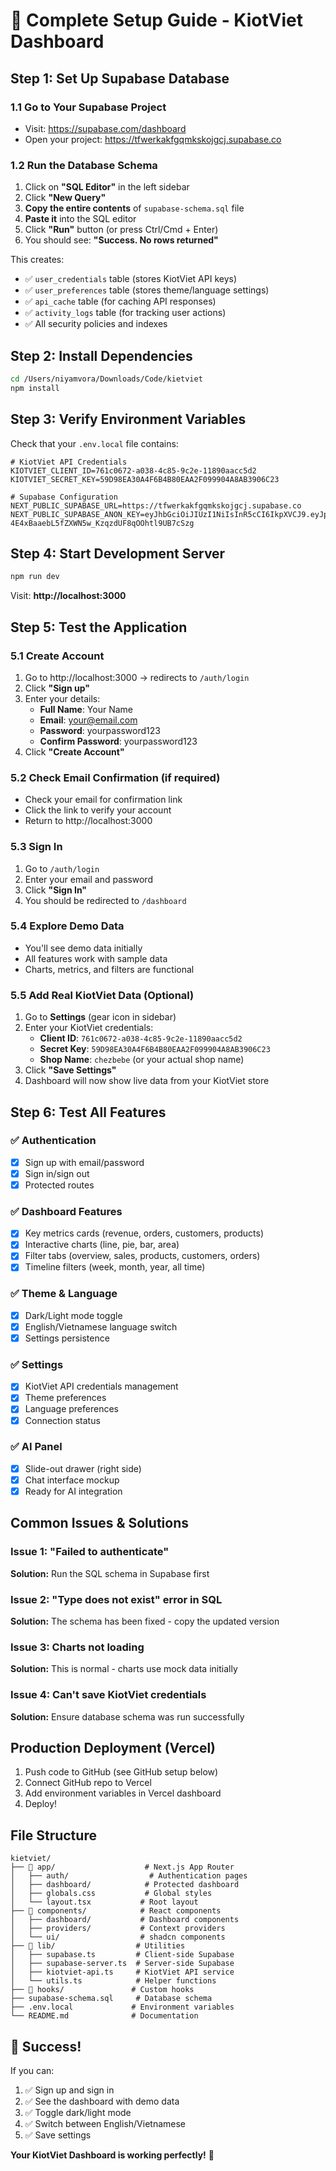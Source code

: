 # 🚀 Complete Setup Guide - KiotViet Dashboard

## Step 1: Set Up Supabase Database

### 1.1 Go to Your Supabase Project

- Visit: https://supabase.com/dashboard
- Open your project: https://tfwerkakfgqmkskojgcj.supabase.co

### 1.2 Run the Database Schema

1. Click on **"SQL Editor"** in the left sidebar
2. Click **"New Query"**
3. **Copy the entire contents** of `supabase-schema.sql` file
4. **Paste it** into the SQL editor
5. Click **"Run"** button (or press Ctrl/Cmd + Enter)
6. You should see: **"Success. No rows returned"**

This creates:

- ✅ `user_credentials` table (stores KiotViet API keys)
- ✅ `user_preferences` table (stores theme/language settings)
- ✅ `api_cache` table (for caching API responses)
- ✅ `activity_logs` table (for tracking user actions)
- ✅ All security policies and indexes

## Step 2: Install Dependencies

```bash
cd /Users/niyamvora/Downloads/Code/kietviet
npm install
```

## Step 3: Verify Environment Variables

Check that your `.env.local` file contains:

```env
# KiotViet API Credentials
KIOTVIET_CLIENT_ID=761c0672-a038-4c85-9c2e-11890aacc5d2
KIOTVIET_SECRET_KEY=59D98EA30A4F6B4B80EAA2F099904A8AB3906C23

# Supabase Configuration
NEXT_PUBLIC_SUPABASE_URL=https://tfwerkakfgqmkskojgcj.supabase.co
NEXT_PUBLIC_SUPABASE_ANON_KEY=eyJhbGciOiJIUzI1NiIsInR5cCI6IkpXVCJ9.eyJpc3MiOiJzdXBhYmFzZSIsInJlZiI6InRmd2Vya2FrZmdxbWtza29qZ2NqIiwicm9sZSI6ImFub24iLCJpYXQiOjE3NTY0NzA4MDUsImV4cCI6MjA3MjA0NjgwNX0.8-4E4xBaaebL5fZXWN5w_KzqzdUF8qOOhtl9UB7cSzg
```

## Step 4: Start Development Server

```bash
npm run dev
```

Visit: **http://localhost:3000**

## Step 5: Test the Application

### 5.1 Create Account

1. Go to http://localhost:3000 → redirects to `/auth/login`
2. Click **"Sign up"**
3. Enter your details:
   - **Full Name**: Your Name
   - **Email**: your@email.com
   - **Password**: yourpassword123
   - **Confirm Password**: yourpassword123
4. Click **"Create Account"**

### 5.2 Check Email Confirmation (if required)

- Check your email for confirmation link
- Click the link to verify your account
- Return to http://localhost:3000

### 5.3 Sign In

1. Go to `/auth/login`
2. Enter your email and password
3. Click **"Sign In"**
4. You should be redirected to `/dashboard`

### 5.4 Explore Demo Data

- You'll see demo data initially
- All features work with sample data
- Charts, metrics, and filters are functional

### 5.5 Add Real KiotViet Data (Optional)

1. Go to **Settings** (gear icon in sidebar)
2. Enter your KiotViet credentials:
   - **Client ID**: `761c0672-a038-4c85-9c2e-11890aacc5d2`
   - **Secret Key**: `59D98EA30A4F6B4B80EAA2F099904A8AB3906C23`
   - **Shop Name**: `chezbebe` (or your actual shop name)
3. Click **"Save Settings"**
4. Dashboard will now show live data from your KiotViet store

## Step 6: Test All Features

### ✅ Authentication

- [x] Sign up with email/password
- [x] Sign in/sign out
- [x] Protected routes

### ✅ Dashboard Features

- [x] Key metrics cards (revenue, orders, customers, products)
- [x] Interactive charts (line, pie, bar, area)
- [x] Filter tabs (overview, sales, products, customers, orders)
- [x] Timeline filters (week, month, year, all time)

### ✅ Theme & Language

- [x] Dark/Light mode toggle
- [x] English/Vietnamese language switch
- [x] Settings persistence

### ✅ Settings

- [x] KiotViet API credentials management
- [x] Theme preferences
- [x] Language preferences
- [x] Connection status

### ✅ AI Panel

- [x] Slide-out drawer (right side)
- [x] Chat interface mockup
- [x] Ready for AI integration

## Common Issues & Solutions

### Issue 1: "Failed to authenticate"

**Solution:** Run the SQL schema in Supabase first

### Issue 2: "Type does not exist" error in SQL

**Solution:** The schema has been fixed - copy the updated version

### Issue 3: Charts not loading

**Solution:** This is normal - charts use mock data initially

### Issue 4: Can't save KiotViet credentials

**Solution:** Ensure database schema was run successfully

## Production Deployment (Vercel)

1. Push code to GitHub (see GitHub setup below)
2. Connect GitHub repo to Vercel
3. Add environment variables in Vercel dashboard
4. Deploy!

## File Structure

```
kietviet/
├── 📁 app/                    # Next.js App Router
│   ├── auth/                  # Authentication pages
│   ├── dashboard/            # Protected dashboard
│   ├── globals.css           # Global styles
│   └── layout.tsx           # Root layout
├── 📁 components/            # React components
│   ├── dashboard/           # Dashboard components
│   ├── providers/           # Context providers
│   └── ui/                  # shadcn components
├── 📁 lib/                  # Utilities
│   ├── supabase.ts         # Client-side Supabase
│   ├── supabase-server.ts  # Server-side Supabase
│   ├── kiotviet-api.ts     # KiotViet API service
│   └── utils.ts            # Helper functions
├── 📁 hooks/               # Custom hooks
├── supabase-schema.sql     # Database schema
├── .env.local             # Environment variables
└── README.md              # Documentation
```

## 🎉 Success!

If you can:

1. ✅ Sign up and sign in
2. ✅ See the dashboard with demo data
3. ✅ Toggle dark/light mode
4. ✅ Switch between English/Vietnamese
5. ✅ Save settings

**Your KiotViet Dashboard is working perfectly!** 🚀
